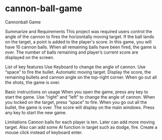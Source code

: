 # cannon-ball-game


Cannonball Game

Summarize and Requirements
This project was required users control the angle of the cannon to fires the horizontally moving target. If the ball lands on the target, a point is added to the player's score. In this game, you will have 10 cannon balls. When all remaining balls have been fired, the game is over. The number of balls remaining and player’s current score are displayed on the screen.


List of key features
Use Keyboard to change the angle of cannon.
Use “space” to fire the bullet.
Automatic moving target.
Display the score, the remaining bullets and cannon angle on the top-right corner.
When go out all the shots, the game is over.

Basic instructions on usage
When you open the game, press any key to start the game.
Use “right” and ”left” to change the angle of cannon.
When you locked on the target, press “space” to fire.
When you go out all the bullet, the game is over.
The score will display on the main windows.
Press any key to start the new game.


Limitations
Cannon balls for each player is ten.
Later can add more moving target. Also can add some AI function in target such as dodge, fire.
Create a mouse click instead of keyboard enter.
